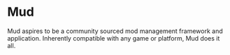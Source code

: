 # Mud
Mud aspires to be a community sourced mod management framework and application. Inherently compatible with any game or platform, Mud does it all.
